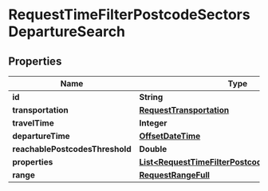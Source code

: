 

# RequestTimeFilterPostcodeSectorsDepartureSearch

## Properties

Name | Type | Description | Notes
------------ | ------------- | ------------- | -------------
**id** | **String** |  | 
**transportation** | [**RequestTransportation**](RequestTransportation.md) |  | 
**travelTime** | **Integer** |  | 
**departureTime** | [**OffsetDateTime**](OffsetDateTime.md) |  | 
**reachablePostcodesThreshold** | **Double** |  | 
**properties** | [**List&lt;RequestTimeFilterPostcodeSectorsProperty&gt;**](RequestTimeFilterPostcodeSectorsProperty.md) |  | 
**range** | [**RequestRangeFull**](RequestRangeFull.md) |  |  [optional]




